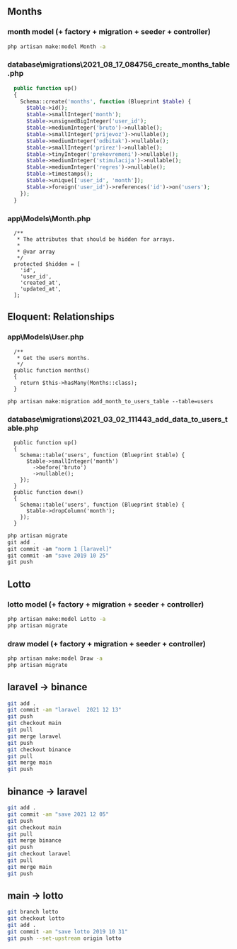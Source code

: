 ## Months

### month model (+ factory + migration + seeder + controller)
```bash
php artisan make:model Month -a
```
### database\migrations\2021_08_17_084756_create_months_table.php
```php
  public function up()
  {
    Schema::create('months', function (Blueprint $table) {
      $table->id();
      $table->smallInteger('month');
      $table->unsignedBigInteger('user_id');
      $table->mediumInteger('bruto')->nullable();
      $table->smallInteger('prijevoz')->nullable();
      $table->mediumInteger('odbitak')->nullable();
      $table->smallInteger('prirez')->nullable();
      $table->tinyInteger('prekovremeni')->nullable();
      $table->mediumInteger('stimulacija')->nullable();
      $table->mediumInteger('regres')->nullable();
      $table->timestamps();
      $table->unique(['user_id', 'month']);
      $table->foreign('user_id')->references('id')->on('users');
    });
  }
```
### app\Models\Month.php
```
  /**
   * The attributes that should be hidden for arrays.
   *
   * @var array
   */
  protected $hidden = [
    'id',
    'user_id',
    'created_at',
    'updated_at',
  ];
```
## Eloquent: Relationships

### app\Models\User.php
```
  /**
   * Get the users months.
   */
  public function months()
  {
    return $this->hasMany(Months::class);
  }
```
```
php artisan make:migration add_month_to_users_table --table=users
```
### database\migrations\2021_03_02_111443_add_data_to_users_table.php
```
  public function up()
  {
    Schema::table('users', function (Blueprint $table) {
      $table->smallInteger('month')
        ->before('bruto')
        ->nullable();
    });
  }
  public function down()
  {
    Schema::table('users', function (Blueprint $table) {
      $table->dropColumn('month');
    });
  }
```
```php
php artisan migrate
git add .
git commit -am "norm 1 [laravel]"
git commit -am "save 2019 10 25"
git push
```
## Lotto

### lotto model (+ factory + migration + seeder + controller)
```bash
php artisan make:model Lotto -a
php artisan migrate
```

### draw model (+ factory + migration + seeder + controller)
```bash
php artisan make:model Draw -a
php artisan migrate
```
## laravel -> binance
```bash
git add .
git commit -am "laravel  2021 12 13"
git push
git checkout main
git pull
git merge laravel
git push
git checkout binance
git pull
git merge main
git push
```

## binance -> laravel
```bash
git add .
git commit -am "save 2021 12 05"
git push
git checkout main
git pull
git merge binance
git push
git checkout laravel
git pull
git merge main
git push
```

## main -> lotto
```bash
git branch lotto
git checkout lotto
git add .
git commit -am "save lotto 2019 10 31"
git push --set-upstream origin lotto
```
